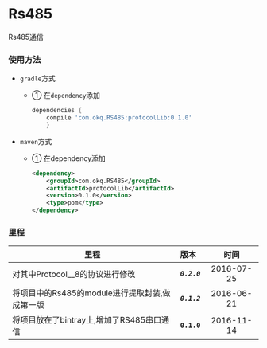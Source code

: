 # Rs485

Rs485通信

### 使用方法
* `gradle`方式

    - ① 在`dependency`添加
            
        ```groovy 
        dependencies {
            compile 'com.okq.RS485:protocolLib:0.1.0'
            }
        ```
        
* `maven`方式

    - ① 在dependency添加
            
        ```xml
        <dependency>
            <groupId>com.okq.RS485</groupId>
            <artifactId>protocolLib</artifactId>
            <version>0.1.0</version>
            <type>pom</type>
        </dependency>
        ```
        
### 里程
| 里程 | 版本 | 时间 |
| ----- | :---- | :-----: |
| 对其中Protocol__8的协议进行修改 | **___`0.2.0`___** | 2016-07-25 
| 将项目中的Rs485的module进行提取封装,做成第一版 | **___`0.1.2`___** | 2016-06-21 ||
| 将项目放在了bintray上,增加了RS485串口通信 | **__`0.1.0`__** | 2016-11-14 ||
